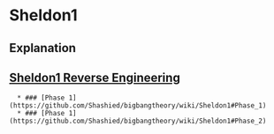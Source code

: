 # Sheldon1

## Explanation
## [ Sheldon1 Reverse Engineering](https://github.com/Shashied/bigbangtheory/wiki/Sheldon1)

      * ### [Phase 1](https://github.com/Shashied/bigbangtheory/wiki/Sheldon1#Phase_1)
      * ### [Phase 1](https://github.com/Shashied/bigbangtheory/wiki/Sheldon1#Phase_2)
